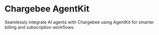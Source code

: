 # Chargebee AgentKit

Seamlessly integrate AI agents with Chargebee using AgentKit for smarter billing and subscription workflows.

